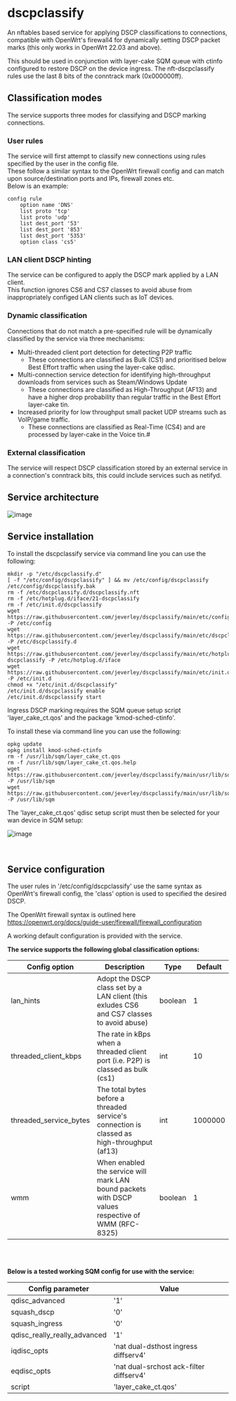 # dscpclassify
An nftables based service for applying DSCP classifications to connections, compatible with OpenWrt's firewall4 for dynamically setting DSCP packet marks (this only works in OpenWrt 22.03 and above).

This should be used in conjunction with layer-cake SQM queue with ctinfo configured to restore DSCP on the device ingress.
The nft-dscpclassify rules use the last 8 bits of the conntrack mark (0x000000ff).

## Classification modes
The service supports three modes for classifying and DSCP marking connections.

### User rules
The service will first attempt to classify new connections using rules specified by the user in the config file.<br />
These follow a similar syntax to the OpenWrt firewall config and can match upon source/destination ports and IPs, firewall zones etc.<br />
Below is an example:

```
config rule
	option name 'DNS'
	list proto 'tcp'
	list proto 'udp'
	list dest_port '53'
	list dest_port '853'
	list dest_port '5353'
	option class 'cs5'
```
### LAN client DSCP hinting
The service can be configured to apply the DSCP mark applied by a LAN client.<br />
This function ignores CS6 and CS7 classes to avoid abuse from inappropriately configed LAN clients such as IoT devices.

### Dynamic classification
Connections that do not match a pre-specified rule will be dynamically classified by the service via three mechanisms:

* Multi-threaded client port detection for detecting P2P traffic
  * These connections are classified as Bulk (CS1) and prioritised below Best Effort traffic when using the layer-cake qdisc.
* Multi-connection service detection for identifying high-throughput downloads from services such as Steam/Windows Update
  * These connections are classified as High-Throughput (AF13) and have a higher drop probability than regular traffic in the Best Effort layer-cake tin.
* Increased priority for low throughput small packet UDP streams such as VoIP/game traffic.
  * These connections are classified as Real-Time (CS4) and are processed by layer-cake in the Voice tin.#
  
### External classification
The service will respect DSCP classification stored by an external service in a connection's conntrack bits, this could include services such as netifyd.

## Service architecture
![image](https://user-images.githubusercontent.com/46714706/188151111-9167e54d-482e-4584-b43b-0759e0ad7561.png)

## Service installation
To install the dscpclassify service via command line you can use the following:

```
mkdir -p "/etc/dscpclassify.d"
[ -f "/etc/config/dscpclassify" ] && mv /etc/config/dscpclassify /etc/config/dscpclassify.bak
rm -f /etc/dscpclassify.d/dscpclassify.nft
rm -f /etc/hotplug.d/iface/21-dscpclassify
rm -f /etc/init.d/dscpclassify
wget https://raw.githubusercontent.com/jeverley/dscpclassify/main/etc/config/dscpclassify -P /etc/config
wget https://raw.githubusercontent.com/jeverley/dscpclassify/main/etc/dscpclassify.d/dscpclassify.nft -P /etc/dscpclassify.d
wget https://raw.githubusercontent.com/jeverley/dscpclassify/main/etc/hotplug.d/iface/21-dscpclassify -P /etc/hotplug.d/iface
wget https://raw.githubusercontent.com/jeverley/dscpclassify/main/etc/init.d/dscpclassify -P /etc/init.d
chmod +x "/etc/init.d/dscpclassify"
/etc/init.d/dscpclassify enable
/etc/init.d/dscpclassify start
```

Ingress DSCP marking requires the SQM queue setup script 'layer_cake_ct.qos' and the package 'kmod-sched-ctinfo'.

To install these via command line you can use the following:

```
opkg update
opkg install kmod-sched-ctinfo
rm -f /usr/lib/sqm/layer_cake_ct.qos
rm -f /usr/lib/sqm/layer_cake_ct.qos.help
wget https://raw.githubusercontent.com/jeverley/dscpclassify/main/usr/lib/sqm/layer_cake_ct.qos -P /usr/lib/sqm
wget https://raw.githubusercontent.com/jeverley/dscpclassify/main/usr/lib/sqm/layer_cake_ct.qos.help -P /usr/lib/sqm
```

The 'layer_cake_ct.qos' qdisc setup script must then be selected for your wan device in SQM setup:

![image](https://user-images.githubusercontent.com/46714706/190709086-c2e820ed-11ed-4be4-8e57-fba4ab6db190.png)


<br />

## Service configuration
The user rules in '/etc/config/dscpclassify' use the same syntax as OpenWrt's firewall config, the 'class' option is used to specified the desired DSCP.

The OpenWrt firewall syntax is outlined here https://openwrt.org/docs/guide-user/firewall/firewall_configuration

A working default configuration is provided with the service.

**The service supports the following global classification options:**

|  Config option | Description  | Type  | Default  |
|---|---|---|---|
| lan_hints | Adopt the DSCP class set by a LAN client (this exludes CS6 and CS7 classes to avoid abuse)  | boolean  |  1 |
| threaded_client_kbps | The rate in kBps when a threaded client port (i.e. P2P) is classed as bulk (cs1)  | int  |  10 |
| threaded_service_bytes | The total bytes before a threaded service's connection is classed as high-throughput (af13)  | int  |  1000000 |
| wmm  | When enabled the service will mark LAN bound packets with DSCP values respective of WMM (RFC-8325)  | boolean  |  1 |

<br />
<br />

**Below is a tested working SQM config for use with the service:**

| Config parameter | Value |
| ----------- | ----------- |
| qdisc_advanced | '1' |
| squash_dscp | '0' |
| squash_ingress | '0' |
| qdisc_really_really_advanced | '1' |
| iqdisc_opts | 'nat dual-dsthost ingress diffserv4' |
| eqdisc_opts | 'nat dual-srchost ack-filter diffserv4' |
| script | 'layer_cake_ct.qos'
